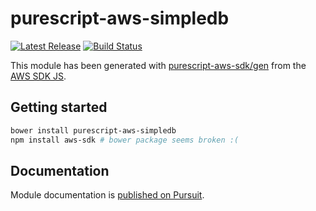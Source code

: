 # purescript-aws-simpledb

[![Latest Release](https://pursuit.purescript.org/packages/purescript-aws-simpledb/badge)](https://pursuit.purescript.org/packages/purescript-aws-simpledb)
[![Build Status](https://app.wercker.com/status/5909b9e96d1080804b17a28f72f87b6b/s/master)](https://app.wercker.com/project/byKey/5909b9e96d1080804b17a28f72f87b6b)

This module has been generated with [purescript-aws-sdk/gen](https://github.com/purescript-aws-sdk/gen) from the [AWS SDK JS](https://github.com/aws/aws-sdk-js).

## Getting started

```sh
bower install purescript-aws-simpledb
npm install aws-sdk # bower package seems broken :(
```

## Documentation

Module documentation is [published on Pursuit](http://pursuit.purescript.org/packages/purescript-aws-simpledb).
